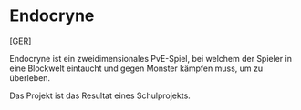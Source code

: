 # Endocryne
[GER]

Endocryne ist ein zweidimensionales PvE-Spiel, bei welchem der Spieler in eine Blockwelt eintaucht und gegen Monster kämpfen muss, um zu überleben.

Das Projekt ist das Resultat eines Schulprojekts.
